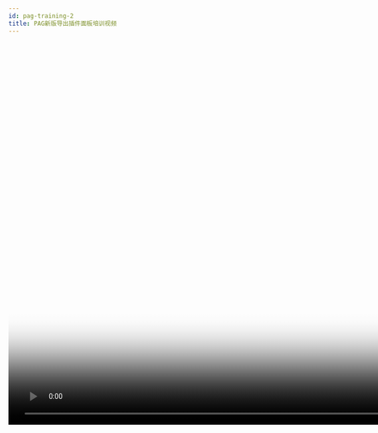 ```yaml
---
id: pag-training-2
title: PAG新版导出插件面板培训视频
---
```


<video id="video" controls="" preload="none" width="1512" height="756" poster="/img/training_2.png">
   <source id="mp4" src="/video/training_2.mov" type="video/mov">
</video>